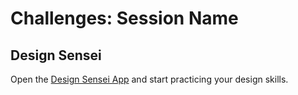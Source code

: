# Challenges: Session Name

## Design Sensei

Open the [Design Sensei App](https://web-design-sensei.vercel.app/) and start practicing your design skills.
